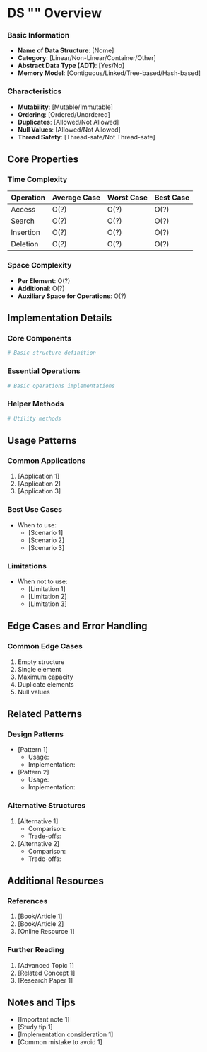 # DS "" Overview

### Basic Information
- **Name of Data Structure**: [Nome]
- **Category**: [Linear/Non-Linear/Container/Other]
- **Abstract Data Type (ADT)**: [Yes/No]
- **Memory Model**: [Contiguous/Linked/Tree-based/Hash-based]

### Characteristics
- **Mutability**: [Mutable/Immutable]
- **Ordering**: [Ordered/Unordered]
- **Duplicates**: [Allowed/Not Allowed]
- **Null Values**: [Allowed/Not Allowed]
- **Thread Safety**: [Thread-safe/Not Thread-safe]

## Core Properties

### Time Complexity
| Operation | Average Case | Worst Case | Best Case |
|-----------|--------------|------------|-----------|
| Access    | O(?)         | O(?)       | O(?)      |
| Search    | O(?)         | O(?)       | O(?)      |
| Insertion | O(?)         | O(?)       | O(?)      |
| Deletion  | O(?)         | O(?)       | O(?)      |

### Space Complexity
- **Per Element**: O(?)
- **Additional**: O(?)
- **Auxiliary Space for Operations**: O(?)

## Implementation Details

### Core Components
```python
# Basic structure definition
```

### Essential Operations
```python
# Basic operations implementations
```

### Helper Methods
```python
# Utility methods
```

## Usage Patterns

### Common Applications
1. [Application 1]
2. [Application 2]
3. [Application 3]

### Best Use Cases
- When to use:
  * [Scenario 1]
  * [Scenario 2]
  * [Scenario 3]

### Limitations
- When not to use:
  * [Limitation 1]
  * [Limitation 2]
  * [Limitation 3]

## Edge Cases and Error Handling

### Common Edge Cases
1. Empty structure
2. Single element
3. Maximum capacity
4. Duplicate elements
5. Null values

## Related Patterns

### Design Patterns
- [Pattern 1]
  * Usage:
  * Implementation:
- [Pattern 2]
  * Usage:
  * Implementation:

### Alternative Structures
1. [Alternative 1]
   - Comparison:
   - Trade-offs:
2. [Alternative 2]
   - Comparison:
   - Trade-offs:

## Additional Resources

### References
1. [Book/Article 1]
2. [Book/Article 2]
3. [Online Resource 1]

### Further Reading
1. [Advanced Topic 1]
2. [Related Concept 1]
3. [Research Paper 1]

## Notes and Tips
- [Important note 1]
- [Study tip 1]
- [Implementation consideration 1]
- [Common mistake to avoid 1]